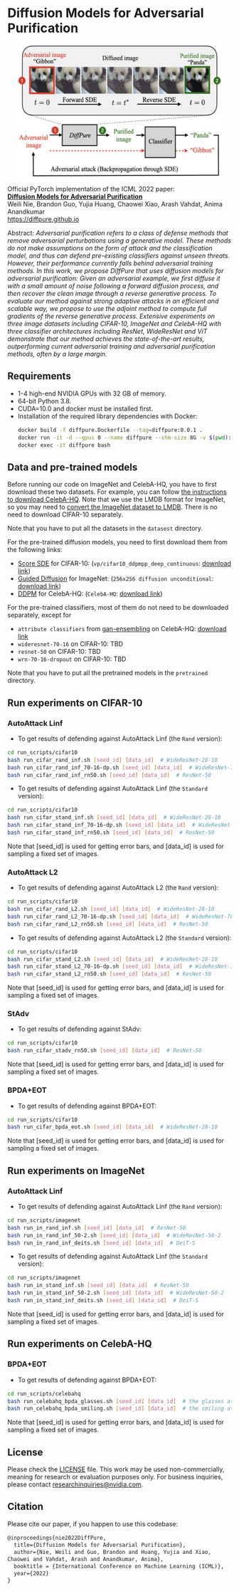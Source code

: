 # Diffusion Models for Adversarial Purification

<p align="center">
  <img width="460" height="300" src="./assets/teaser_v7.jpeg">
</p>

Official PyTorch implementation of the ICML 2022 paper:<br>
**[Diffusion Models for Adversarial Purification](https://arxiv.org/abs/2205.07460)**
<br>
Weili Nie, Brandon Guo, Yujia Huang, Chaowei Xiao, Arash Vahdat, Anima Anandkumar<br>
https://diffpure.github.io <br>

Abstract: *Adversarial purification refers to a class of defense methods that remove adversarial perturbations using a
generative model. These methods do not make assumptions on the form of attack and the classification model, and thus can
defend pre-existing classifiers against unseen threats. However, their performance currently falls behind adversarial
training methods. In this work, we propose <i>DiffPure</i> that uses diffusion models for adversarial purification:
Given an adversarial example, we first diffuse it with a small amount of noise following a forward diffusion process,
and then recover the clean image through a reverse generative process. To evaluate our method against strong adaptive
attacks in an efficient and scalable way, we propose to use the adjoint method to compute full gradients of the reverse
generative process. Extensive experiments on three image datasets including CIFAR-10, ImageNet and CelebA-HQ with three
classifier architectures including ResNet, WideResNet and ViT demonstrate that our method achieves the state-of-the-art
results, outperforming current adversarial training and adversarial purification methods, often by a large margin.*

## Requirements

- 1-4 high-end NVIDIA GPUs with 32 GB of memory.
- 64-bit Python 3.8.
- CUDA=10.0 and docker must be installed first.
- Installation of the required library dependencies with Docker:
    ```bash
    docker build -f diffpure.Dockerfile --tag=diffpure:0.0.1 .
    docker run -it -d --gpus 0 --name diffpure --shm-size 8G -v $(pwd):/workspace -p 5001:6006 diffpure:0.0.1
    docker exec -it diffpure bash
    ```

## Data and pre-trained models

Before running our code on ImageNet and CelebA-HQ, you have to first download these two datasets. For example, you can
follow [the instructions to download CelebA-HQ](https://github.com/suvojit-0x55aa/celebA-HQ-dataset-download). Note that
we use the LMDB format for ImageNet, so you may need
to [convert the ImageNet dataset to LMDB](https://github.com/Lyken17/Efficient-PyTorch/tree/master/tools). There is no
need to download CIFAR-10 separately.

Note that you have to put all the datasets in the `datasest` directory.

For the pre-trained diffusion models, you need to first download them from the following links:

- [Score SDE](https://github.com/yang-song/score_sde_pytorch) for
  CIFAR-10: (`vp/cifar10_ddpmpp_deep_continuous`: [download link](https://drive.google.com/file/d/16_-Ahc6ImZV5ClUc0vM5Iivf8OJ1VSif/view?usp=sharing))
- [Guided Diffusion](https://github.com/openai/guided-diffusion) for
  ImageNet: (`256x256 diffusion unconditional`: [download link](https://openaipublic.blob.core.windows.net/diffusion/jul-2021/256x256_diffusion_uncond.pt))
- [DDPM](https://github.com/ermongroup/SDEdit) for CelebA-HQ:  (`CelebA-HQ`: [download link](https://image-editing-test-12345.s3-us-west-2.amazonaws.com/checkpoints/celeba_hq.ckpt))

For the pre-trained classifiers, most of them do not need to be downloaded separately, except for

- `attribute classifiers` from [gan-ensembling](https://github.com/chail/gan-ensembling) on
  CelebA-HQ: [download link](http://latent-composition.csail.mit.edu/other_projects/gan_ensembling/zips/pretrained_classifiers.zip)
- `wideresnet-70-16` on CIFAR-10: TBD
- `resnet-50` on CIFAR-10: TBD
- `wrn-70-16-dropout` on CIFAR-10: TBD

Note that you have to put all the pretrained models in the `pretrained` directory.

## Run experiments on CIFAR-10

### AutoAttack Linf

- To get results of defending against AutoAttack Linf (the `Rand` version):

```bash
cd run_scripts/cifar10
bash run_cifar_rand_inf.sh [seed_id] [data_id]  # WideResNet-28-10
bash run_cifar_rand_inf_70-16-dp.sh [seed_id] [data_id]  # WideResNet-70-16
bash run_cifar_rand_inf_rn50.sh [seed_id] [data_id]  # ResNet-50
```

- To get results of defending against AutoAttack Linf (the `Standard` version):

```bash
cd run_scripts/cifar10
bash run_cifar_stand_inf.sh [seed_id] [data_id]  # WideResNet-28-10
bash run_cifar_stand_inf_70-16-dp.sh [seed_id] [data_id]  # WideResNet-70-16
bash run_cifar_stand_inf_rn50.sh [seed_id] [data_id]  # ResNet-50
```

Note that [seed_id] is used for getting error bars, and [data_id] is used for sampling a fixed set of images.

### AutoAttack L2

- To get results of defending against AutoAttack L2 (the `Rand` version):

```bash
cd run_scripts/cifar10
bash run_cifar_rand_L2.sh [seed_id] [data_id]  # WideResNet-28-10
bash run_cifar_rand_L2_70-16-dp.sh [seed_id] [data_id]  # WideResNet-70-16
bash run_cifar_rand_L2_rn50.sh [seed_id] [data_id]  # ResNet-50
```

- To get results of defending against AutoAttack L2 (the `Standard` version):

```bash
cd run_scripts/cifar10
bash run_cifar_stand_L2.sh [seed_id] [data_id]  # WideResNet-28-10
bash run_cifar_stand_L2_70-16-dp.sh [seed_id] [data_id]  # WideResNet-70-16
bash run_cifar_stand_L2_rn50.sh [seed_id] [data_id]  # ResNet-50
```

Note that [seed_id] is used for getting error bars, and [data_id] is used for sampling a fixed set of images.

### StAdv

- To get results of defending against StAdv:

```bash
cd run_scripts/cifar10
bash run_cifar_stadv_rn50.sh [seed_id] [data_id]  # ResNet-50
```

Note that [seed_id] is used for getting error bars, and [data_id] is used for sampling a fixed set of images.

### BPDA+EOT

- To get results of defending against BPDA+EOT:

```bash
cd run_scripts/cifar10
bash run_cifar_bpda_eot.sh [seed_id] [data_id]  # WideResNet-28-10
```

Note that [seed_id] is used for getting error bars, and [data_id] is used for sampling a fixed set of images.

## Run experiments on ImageNet

### AutoAttack Linf

- To get results of defending against AutoAttack Linf (the `Rand` version):

```bash
cd run_scripts/imagenet
bash run_in_rand_inf.sh [seed_id] [data_id]  # ResNet-50
bash run_in_rand_inf_50-2.sh [seed_id] [data_id]  # WideResNet-50-2
bash run_in_rand_inf_deits.sh [seed_id] [data_id]  # DeiT-S
```

- To get results of defending against AutoAttack Linf (the `Standard` version):

```bash
cd run_scripts/imagenet
bash run_in_stand_inf.sh [seed_id] [data_id]  # ResNet-50
bash run_in_stand_inf_50-2.sh [seed_id] [data_id]  # WideResNet-50-2
bash run_in_stand_inf_deits.sh [seed_id] [data_id]  # DeiT-S
```

Note that [seed_id] is used for getting error bars, and [data_id] is used for sampling a fixed set of images.

## Run experiments on CelebA-HQ

### BPDA+EOT

- To get results of defending against BPDA+EOT:

```bash
cd run_scripts/celebahq
bash run_celebahq_bpda_glasses.sh [seed_id] [data_id]  # the glasses attribute
bash run_celebahq_bpda_smiling.sh [seed_id] [data_id]  # the smiling attribute
```

Note that [seed_id] is used for getting error bars, and [data_id] is used for sampling a fixed set of images.

## License

Please check the [LICENSE](LICENSE) file. This work may be used non-commercially, meaning for research or evaluation
purposes only. For business inquiries, please contact
[researchinquiries@nvidia.com](mailto:researchinquiries@nvidia.com).

## Citation

Please cite our paper, if you happen to use this codebase:

```
@inproceedings{nie2022DiffPure,
  title={Diffusion Models for Adversarial Purification},
  author={Nie, Weili and Guo, Brandon and Huang, Yujia and Xiao, Chaowei and Vahdat, Arash and Anandkumar, Anima},
  booktitle = {International Conference on Machine Learning (ICML)},
  year={2022}
}
```

